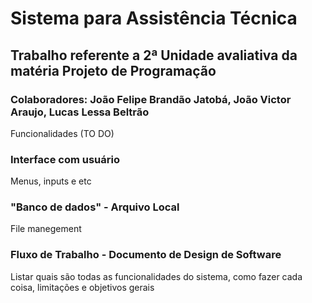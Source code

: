 # Sistema para Assistência Técnica

## Trabalho referente a 2ª Unidade avaliativa da matéria Projeto de Programação
### Colaboradores: João Felipe Brandão Jatobá, João Victor Araujo, Lucas Lessa Beltrão

Funcionalidades (TO DO)

### Interface com usuário
  Menus, inputs e etc
### "Banco de dados" - Arquivo Local
  File manegement
### Fluxo de Trabalho - Documento de Design de Software
  Listar quais são todas as funcionalidades do sistema, como fazer cada coisa, limitações e objetivos gerais
